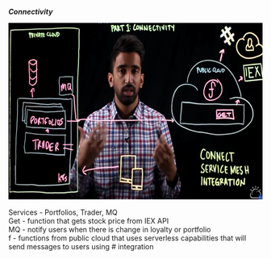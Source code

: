 ***Connectivity***  

<img src="Images/Screenshot%202025-02-16%20224654.png" height = 350>

Services - Portfolios, Trader, MQ  
Get - function that gets stock price from IEX API  
MQ - notify users when there is change in loyalty or portfolio  
f - functions from public cloud that uses serverless capabilities that will send messages to users using # integration  
